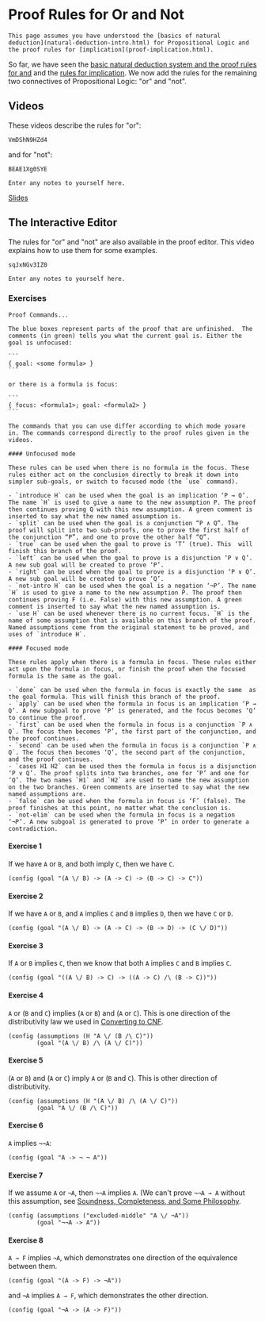 # Proof Rules for Or and Not

```aside
This page assumes you have understood the [basics of natural deduction](natural-deduction-intro.html) for Propositional Logic and the proof rules for [implication](proof-implication.html).
```


So far, we have seen the [basic natural deduction system and the proof rules for and](natural-deduction-intro.html) and the [rules for implication](proof-implication.html). We now add the rules for the remaining two connectives of Propositional Logic: "or" and "not".

## Videos

These videos describe the rules for "or":

```youtube
VmDShN9HZd4
```

and for "not":

```youtube
BEAE1Xg0SYE
```

```textbox {id=proof-or-notes1}
Enter any notes to yourself here.
```

[Slides](week05-slides.pdf)

## The Interactive Editor

The rules for "or" and "not" are also available in the proof editor. This video explains how to use them for some examples.

```youtube
sqJxNGv3IZ0
```

```textbox {id=proof-or-notes2}
Enter any notes to yourself here.
```

### Exercises

````details
Proof Commands...

The blue boxes represent parts of the proof that are unfinished.  The comments (in green) tells you what the current goal is. Either the goal is unfocused:

```
{ goal: <some formula> }
```

or there is a formula is focus:

```
{ focus: <formula1>; goal: <formula2> }
```

The commands that you can use differ according to which mode youare in. The commands correspond directly to the proof rules given in the videos.

#### Unfocused mode

These rules can be used when there is no formula in the focus. These rules either act on the conclusion directly to break it down into simpler sub-goals, or switch to focused mode (the `use` command).

- `introduce H` can be used when the goal is an implication ‘P → Q’. The name `H` is used to give a name to the new assumption P. The proof then continues proving Q with this new assumption. A green comment is inserted to say what the new named assumption is.
- `split` can be used when the goal is a conjunction “P ∧ Q”. The proof will split into two sub-proofs, one to prove the first half of the conjunction “P”, and one to prove the other half “Q”.
- `true` can be used when the goal to prove is ‘T’ (true). This  will finish this branch of the proof.
- `left` can be used when the goal to prove is a disjunction ‘P ∨ Q’. A new sub goal will be created to prove ‘P’.
- `right` can be used when the goal to prove is a disjunction ‘P ∨ Q’. A new sub goal will be created to prove ‘Q’.
- `not-intro H` can be used when the goal is a negation ‘¬P’. The name `H` is used to give a name to the new assumption P. The proof then continues proving F (i.e. False) with this new assumption. A green comment is inserted to say what the new named assumption is.
- `use H` can be used whenever there is no current focus. `H` is the name of some assumption that is available on this branch of the proof. Named assumptions come from the original statement to be proved, and uses of `introduce H`.

#### Focused mode

These rules apply when there is a formula in focus. These rules either act upon the formula in focus, or finish the proof when the focused formula is the same as the goal.

- `done` can be used when the formula in focus is exactly the same  as the goal formula. This will finish this branch of the proof.
- `apply` can be used when the formula in focus is an implication ‘P → Q’. A new subgoal to prove ‘P’ is generated, and the focus becomes ‘Q’ to continue the proof.
- `first` can be used when the formula in focus is a conjunction `P ∧ Q`. The focus then becomes ‘P’, the first part of the conjunction, and the proof continues.
- `second` can be used when the formula in focus is a conjunction `P ∧ Q`. The focus then becomes ‘Q’, the second part of the conjunction, and the proof continues.
- `cases H1 H2` can be used then the formula in focus is a disjunction ‘P ∨ Q’. The proof splits into two branches, one for ‘P’ and one for ‘Q’. The two names `H1` and `H2` are used to name the new assumption on the two branches. Green comments are inserted to say what the new named assumptions are.
- `false` can be used when the formula in focus is ‘F’ (false). The proof finishes at this point, no matter what the conclusion is.
- `not-elim` can be used when the formula in focus is a negation  ‘¬P’. A new subgoal is generated to prove ‘P’ in order to generate a contradiction.
````

#### Exercise 1

If we have `A` or `B`, and both imply `C`, then we have `C`.

```focused-nd {id=or-ex1}
(config (goal "(A \/ B) -> (A -> C) -> (B -> C) -> C"))
```

#### Exercise 2

If we have `A` or `B`, and `A` implies `C` and `B` implies `D`, then we have `C` or `D`.

```focused-nd {id=or-ex2}
(config (goal "(A \/ B) -> (A -> C) -> (B -> D) -> (C \/ D)"))
```

#### Exercise 3

If `A` or `B` implies `C`, then we know that both `A` implies `C` and `B` implies `C`.

```focused-nd {id=or-ex3}
(config (goal "((A \/ B) -> C) -> ((A -> C) /\ (B -> C))"))
```

#### Exercise 4

`A` or (`B` and `C`) implies (`A` or `B`) and (`A` or `C`). This is one direction of the distributivity law we used in [Converting to CNF](converting-to-cnf.html).

```focused-nd {id=or-ex4}
(config (assumptions (H "A \/ (B /\ C)"))
        (goal "(A \/ B) /\ (A \/ C)"))
```

#### Exercise 5

(`A` or `B`) and (`A` or `C`) imply `A` or (`B` and `C`). This is other direction of distributivity.

```focused-nd {id=or-ex5}
(config (assumptions (H "(A \/ B) /\ (A \/ C)"))
        (goal "A \/ (B /\ C)"))
```

#### Exercise 6

`A` implies `¬¬A`:

```focused-nd {id=or-ex6}
(config (goal "A -> ¬ ¬ A"))
```

#### Exercise 7

If we assume `A` or `¬A`, then `¬¬A` implies `A`. (We can't prove `¬¬A → A` without this assumption, see [Soundness, Completeness, and Some Philosophy](sound-complete-meaning.html).

```focused-nd {id=or-ex7}
(config (assumptions ("excluded-middle" "A \/ ¬A"))
        (goal "¬¬A -> A"))
```

#### Exercise 8

`A → F` implies `¬A`, which demonstrates one direction of the equivalence between them.

```focused-nd {id=or-ex8a}
(config (goal "(A -> F) -> ¬A"))
```

and `¬A` implies `A → F`, which demonstrates the other direction.

```focused-nd {id=or-ex8b}
(config (goal "¬A -> (A -> F)"))
```
